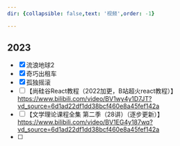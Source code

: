 ```yaml
---
dir: {collapsible: false,text: '视频',order: -1}

---
```


## 2023

- [x] 流浪地球2
- [x] 奇巧出租车
- [x] 孤独摇滚
- [ ] 【尚硅谷React教程（2022加更，B站超火react教程）】https://www.bilibili.com/video/BV1wy4y1D7JT?vd_source=6d1ad22df1dd38bcf460e8a45fef142a
- [ ] 【文学理论课程全集 第二季（28讲）（逐步更新）】https://www.bilibili.com/video/BV1EG4y187wq?vd_source=6d1ad22df1dd38bcf460e8a45fef142a
- [ ] 

